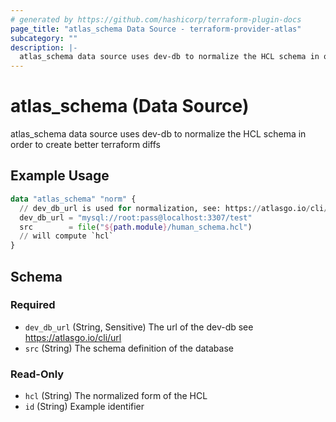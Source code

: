 ```yaml
---
# generated by https://github.com/hashicorp/terraform-plugin-docs
page_title: "atlas_schema Data Source - terraform-provider-atlas"
subcategory: ""
description: |-
  atlas_schema data source uses dev-db to normalize the HCL schema in order to create better terraform diffs
---
```


# atlas_schema (Data Source)

atlas_schema data source uses dev-db to normalize the HCL schema in order to create better terraform diffs

## Example Usage

```terraform
data "atlas_schema" "norm" {
  // dev_db_url is used for normalization, see: https://atlasgo.io/cli/dev-database.
  dev_db_url = "mysql://root:pass@localhost:3307/test"
  src        = file("${path.module}/human_schema.hcl")
  // will compute `hcl`
}
```

<!-- schema generated by tfplugindocs -->
## Schema

### Required

- `dev_db_url` (String, Sensitive) The url of the dev-db see https://atlasgo.io/cli/url
- `src` (String) The schema definition of the database

### Read-Only

- `hcl` (String) The normalized form of the HCL
- `id` (String) Example identifier



